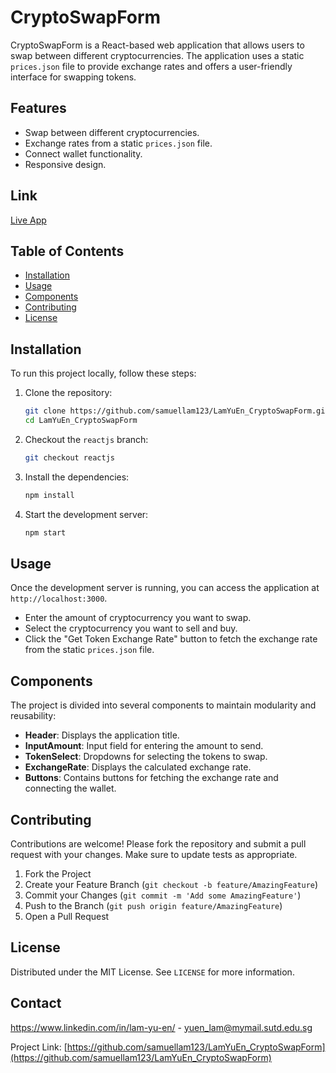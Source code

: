 # CryptoSwapForm

CryptoSwapForm is a React-based web application that allows users to swap between different cryptocurrencies. The application uses a static `prices.json` file to provide exchange rates and offers a user-friendly interface for swapping tokens.

## Features

- Swap between different cryptocurrencies.
- Exchange rates from a static `prices.json` file.
- Connect wallet functionality.
- Responsive design.

## Link

[Live App](https://cryptocurrency-swap-form.vercel.app/)

## Table of Contents

- [Installation](#installation)
- [Usage](#usage)
- [Components](#components)
- [Contributing](#contributing)
- [License](#license)

## Installation

To run this project locally, follow these steps:

1. Clone the repository:
    ```bash
    git clone https://github.com/samuellam123/LamYuEn_CryptoSwapForm.git
    cd LamYuEn_CryptoSwapForm
    ```

2. Checkout the `reactjs` branch:
    ```bash
    git checkout reactjs
    ```

3. Install the dependencies:
    ```bash
    npm install
    ```

4. Start the development server:
    ```bash
    npm start
    ```

## Usage

Once the development server is running, you can access the application at `http://localhost:3000`. 

- Enter the amount of cryptocurrency you want to swap.
- Select the cryptocurrency you want to sell and buy.
- Click the "Get Token Exchange Rate" button to fetch the exchange rate from the static `prices.json` file.

## Components

The project is divided into several components to maintain modularity and reusability:

- **Header**: Displays the application title.
- **InputAmount**: Input field for entering the amount to send.
- **TokenSelect**: Dropdowns for selecting the tokens to swap.
- **ExchangeRate**: Displays the calculated exchange rate.
- **Buttons**: Contains buttons for fetching the exchange rate and connecting the wallet.


## Contributing

Contributions are welcome! Please fork the repository and submit a pull request with your changes. Make sure to update tests as appropriate.

1. Fork the Project
2. Create your Feature Branch (`git checkout -b feature/AmazingFeature`)
3. Commit your Changes (`git commit -m 'Add some AmazingFeature'`)
4. Push to the Branch (`git push origin feature/AmazingFeature`)
5. Open a Pull Request

## License

Distributed under the MIT License. See `LICENSE` for more information.

## Contact

https://www.linkedin.com/in/lam-yu-en/ - yuen_lam@mymail.sutd.edu.sg

Project Link: [https://github.com/samuellam123/LamYuEn_CryptoSwapForm](https://github.com/samuellam123/LamYuEn_CryptoSwapForm)

